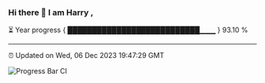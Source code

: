 ### Hi there 👋 I am Harry , 

⏳ Year progress { ███████████████████████████▁▁▁ } 93.10 %

---

⏰ Updated on Wed, 06 Dec 2023 19:47:29 GMT

![Progress Bar CI](https://github.com/duykhang68/duykhang68/workflows/Progress%20Bar%20CI/badge.svg)
